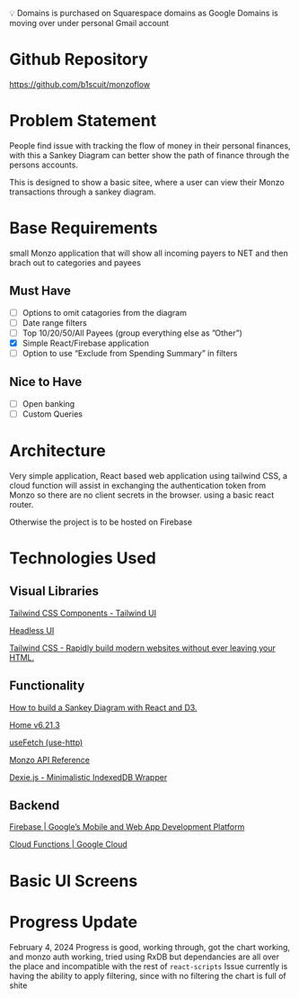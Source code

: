 [](https://monzoflow.com/)

<aside>
💡 Domains is purchased on Squarespace domains as Google Domains is moving over under personal Gmail account

</aside>

[](https://account.squarespace.com/domains)

# Github Repository

https://github.com/b1scuit/monzoflow

# Problem Statement

People find issue with tracking the flow of money in their personal finances, with this a Sankey Diagram can better show the path of finance through the persons accounts.

This is designed to show a basic sitee, where a user can view their Monzo transactions through a sankey diagram.

# Base Requirements

small Monzo application that will show all incoming payers to NET and then brach out to categories and payees

## Must Have

- [ ]  Options to omit catagories from the diagram
- [ ]  Date range filters
- [ ]  Top 10/20/50/All Payees (group everything else as ”Other”)
- [x]  Simple React/Firebase application
- [ ]  Option to use “Exclude from Spending Summary” in filters

## Nice to Have

- [ ]  Open banking
- [ ]  Custom Queries

# Architecture

Very simple application, React based web application using tailwind CSS, a cloud function will assist in exchanging the authentication token from Monzo so there are no client secrets in the browser. using a basic react router.

Otherwise the project is to be hosted on Firebase

# Technologies Used

## Visual Libraries

[Tailwind CSS Components - Tailwind UI](https://tailwindui.com/components)

[Headless UI](https://headlessui.com/)

[Tailwind CSS - Rapidly build modern websites without ever leaving your HTML.](https://tailwindcss.com/)

## Functionality

[How to build a Sankey Diagram with React and D3.](https://www.react-graph-gallery.com/sankey-diagram)

[Home v6.21.3](https://reactrouter.com/en/main)

[useFetch (use-http)](https://use-http.com/#/)

[Monzo API Reference](https://docs.monzo.com/#introduction)

[Dexie.js - Minimalistic IndexedDB Wrapper](https://dexie.org/)

## Backend

[Firebase | Google’s Mobile and Web App Development Platform](https://firebase.google.com/)

[Cloud Functions | Google Cloud](https://cloud.google.com/functions)

# Basic UI Screens

# Progress Update

February 4, 2024 Progress is good, working through, got the chart working, and monzo auth working, tried using RxDB but dependancies are all over the place and incompatible with the rest of `react-scripts` Issue currently is having the ability to apply filtering, since with no filtering the chart is full of shite